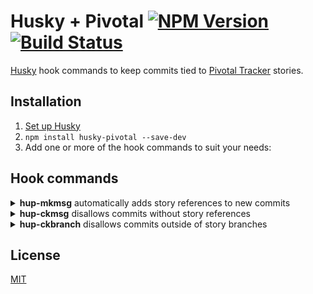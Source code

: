 # Husky + Pivotal [![NPM Version](https://img.shields.io/npm/v/husky-pivotal.svg?style=flat)](https://npmjs.org/package/husky-pivotal) [![Build Status](https://travis-ci.org/redoPop/husky-pivotal.svg?branch=main)](https://travis-ci.org/redoPop/husky-pivotal)
[Husky](https://github.com/typicode/husky) hook commands to keep commits tied to [Pivotal Tracker](https://www.pivotaltracker.com) stories.

## Installation
1. [Set up Husky](https://typicode.github.io/husky/)
2. `npm install husky-pivotal --save-dev`
3. Add one or more of the hook commands to suit your needs:

## Hook commands
<details><summary><strong>hup-mkmsg</strong> automatically adds story references to new commits</summary>

The `hup-mkmsg` command looks for a Pivotal Tracker Story ID in the current branch name and then uses it to prefill new commit messages with a [[#____] format](https://www.pivotaltracker.com/help/api#Tracker_Updates_in_SCM_Post_Commit_Hooks) story reference. For example, if you're working in a branch named `123456-new-feature` then `[#123456]` will be prefilled in new commit messages created within that branch.

To use this command, add `hup-mkmsg` to your Husky `prepare-commit-msg` hook:

```
npx husky add .husky/prepare-commit-msg 'npx --no-install hup-mkmsg "$1"'
```
</details>

<details><summary><strong>hup-ckmsg</strong> disallows commits without story references</summary>

The `hup-ckmsg` command checks that commit messages contain a [[#____] format](https://www.pivotaltracker.com/help/api#Tracker_Updates_in_SCM_Post_Commit_Hooks) story reference. The commit is aborted if it doesn't contain a story reference.

To use this command, add `hup-ckmsg` to your Husky `commit-msg` hook:

```
npx husky add .husky/commit-msg 'npx --no-install hup-ckmsg "$1"'
```
</details>

<details><summary><strong>hup-ckbranch</strong> disallows commits outside of story branches</summary>

The `hup-ckbranch` command checks that the current branch name contains a Pivotal Tracker Story ID. Commits are aborted if the branch name doesn't contain a Story ID.

To use this command, add `hup-ckbranch` to your Husky `pre-commit` hook:

```
npx husky add .husky/pre-commit 'npx --no-install ckbranch'
```
</details>

## License
[MIT](LICENSE)
